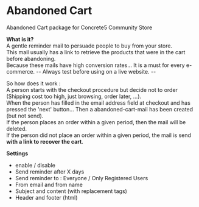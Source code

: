 # Abandoned Cart

Abandoned Cart package for Concrete5 Community Store

__What is it?__  
A gentle reminder mail to persuade people to buy from your store.  
This mail usually has a link to retrieve the products that were in the cart before abandoning.  
Because these mails have high conversion rates... It is a must for every e-commerce.
-- Always test before using on a live website. --  

So how does it work :  
A person starts with the checkout procedure but decide not to order (Shipping cost too high, just browsing, order later, ...).  
When the person has filled in the email address field at checkout and has pressed the 'next' button... Then a abandoned-cart-mail has been created (but not send).  
If the person places an order within a given period, then the mail will be deleted.  
If the person did not place an order within a given period, the mail is send __with a link to recover the cart__.

__Settings__

* enable / disable
* Send reminder after X days 
* Send reminder to : Everyone / Only Registered Users
* From email and from name
* Subject and content (with replacement tags)
* Header and footer (html)
